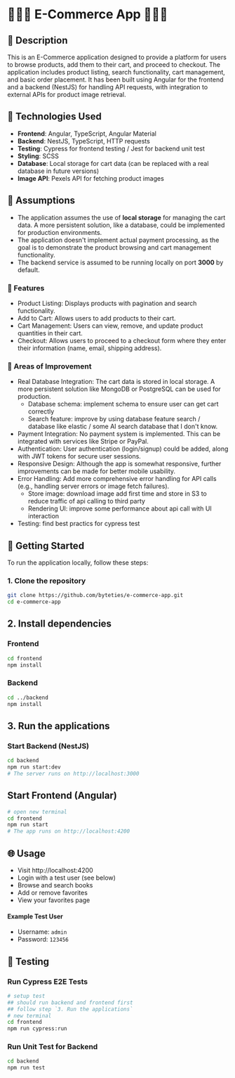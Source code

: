 # 🚀🚀🚀 E-Commerce App 🚀🚀🚀

## 📄 Description

This is an E-Commerce application designed to provide a platform for users to browse products, add them to their cart, and proceed to checkout. The application includes product listing, search functionality, cart management, and basic order placement. It has been built using Angular for the frontend and a backend (NestJS) for handling API requests, with integration to external APIs for product image retrieval.

## 📄 Technologies Used

- **Frontend**: Angular, TypeScript, Angular Material
- **Backend**: NestJS, TypeScript, HTTP requests
- **Testing**: Cypress for frontend testing / Jest for backend unit test
- **Styling**: SCSS
- **Database**: Local storage for cart data (can be replaced with a real database in future versions)
- **Image API**: Pexels API for fetching product images

## 📝 Assumptions

- The application assumes the use of **local storage** for managing the cart data. A more persistent solution, like a database, could be implemented for production environments.
- The application doesn't implement actual payment processing, as the goal is to demonstrate the product browsing and cart management functionality.
- The backend service is assumed to be running locally on port **3000** by default.


### 📝 Features
- Product Listing: Displays products with pagination and search functionality.
- Add to Cart: Allows users to add products to their cart.
- Cart Management: Users can view, remove, and update product quantities in their cart.
- Checkout: Allows users to proceed to a checkout form where they enter their information (name, email, shipping address).

### 📝 Areas of Improvement
- Real Database Integration: The cart data is stored in local storage. A more persistent solution like MongoDB or PostgreSQL can be used for production.
    - Database schema: implement schema to ensure user can get cart correctly
    - Search feature: improve by using database feature search / database like elastic / some AI search database that I don't know.
- Payment Integration: No payment system is implemented. This can be integrated with services like Stripe or PayPal.
- Authentication: User authentication (login/signup) could be added, along with JWT tokens for secure user sessions.
- Responsive Design: Although the app is somewhat responsive, further improvements can be made for better mobile usability.
- Error Handling: Add more comprehensive error handling for API calls (e.g., handling server errors or image fetch failures).
    - Store image: download image add first time and store in S3 to reduce traffic of api calling to third party
    - Rendering UI: improve some performance about api call with UI interaction 
- Testing: find best practics for cypress test 

## 🚀 Getting Started

To run the application locally, follow these steps:

### 1. **Clone the repository**

```bash
git clone https://github.com/byteties/e-commerce-app.git
cd e-commerce-app
```

## 2. Install dependencies
### Frontend
```bash
cd frontend
npm install
```
### Backend
```bash
cd ../backend
npm install
```

##  3. Run the applications
### Start Backend (NestJS)
```bash
cd backend
npm run start:dev
# The server runs on http://localhost:3000
```
## Start Frontend (Angular)
```bash
# open new terminal
cd frontend
npm run start
# The app runs on http://localhost:4200
```

## 🌐 Usage

- Visit http://localhost:4200
- Login with a test user (see below)
- Browse and search books
- Add or remove favorites
- View your favorites page

#### Example Test User
- Username: `admin`
- Password: `123456`

## 🧪 Testing
### Run Cypress E2E Tests
```bash
# setup test
## should run backend and frontend first
## follow step `3. Run the applications`
# new terminal
cd frontend
npm run cypress:run
```
### Run Unit Test for Backend
```bash
cd backend
npm run test
```